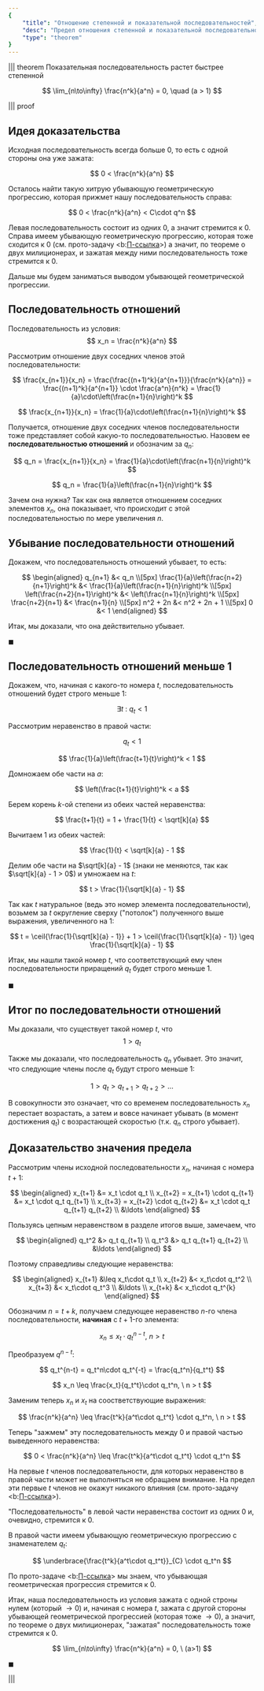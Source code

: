 ```yaml
---
{
    "title": "Отношение степенной и показательной последовательностей",
    "desc": "Предел отношения степенной и показательной последовательностей равен 0.",
    "type": "theorem"
}
---
```


||| theorem Показательная последовательность растет быстрее степенной

$$ \lim_{n\to\infty} \frac{n^k}{a^n} = 0, \quad (a > 1) $$

||| proof

## Идея доказательства

Исходная последовательность всегда больше $0$, то есть с одной стороны она уже зажата:

$$ 0 < \frac{n^k}{a^n} $$

Осталось найти такую хитрую убывающую геометрическую прогрессию, которая прижмет нашу последовательность справа:

$$ 0 < \frac{n^k}{a^n} < C\cdot q^n $$

Левая последовательность состоит из одних $0$, а значит стремится к $0$. Справа имеем убывающую геометрическую прогрессию, которая тоже сходится к $0$ (см. прото-задачу <b:[П-ссылка](advanced/proto/sequence-lim/geometric-progression)>) а значит, по теореме о двух милиционерах, и зажатая между ними последовательность тоже стремится к $0$.

Дальше мы будем заниматься выводом убывающей геометрической прогрессии.

## Последовательность отношений

Последовательность из условия:
$$ x_n = \frac{n^k}{a^n} $$

Рассмотрим отношение двух соседних членов этой последовательности:

$$ \frac{x_{n+1}}{x_n} = \frac{\frac{(n+1)^k}{a^{n+1}}}{\frac{n^k}{a^n}} = \frac{(n+1)^k}{a^{n+1}} \cdot \frac{a^n}{n^k} = \frac{1}{a}\cdot\left(\frac{n+1}{n}\right)^k $$

$$ \frac{x_{n+1}}{x_n} = \frac{1}{a}\cdot\left(\frac{n+1}{n}\right)^k $$

Получается, отношение двух соседних членов последовательности тоже представляет собой какую-то последовательностью. Назовем ее **последовательностью отношений** и обозначим за $q_n$:

$$ q_n = \frac{x_{n+1}}{x_n} = \frac{1}{a}\cdot\left(\frac{n+1}{n}\right)^k $$

$$ q_n = \frac{1}{a}\left(\frac{n+1}{n}\right)^k $$

Зачем она нужна? Так как она является отношением соседних элементов $x_n$, она показывает, что происходит с этой последовательностью по мере увеличения $n$.

## Убывание последовательности отношений

Докажем, что последовательность отношений убывает, то есть:

$$
\begin{aligned}
    q_{n+1} &< q_n \\[5px]
    \frac{1}{a}\left(\frac{n+2}{n+1}\right)^k &< \frac{1}{a}\left(\frac{n+1}{n}\right)^k \\[5px]
    \left(\frac{n+2}{n+1}\right)^k &< \left(\frac{n+1}{n}\right)^k \\[5px]
    \frac{n+2}{n+1} &< \frac{n+1}{n} \\[5px]
    n^2 + 2n &< n^2 + 2n + 1 \\[5px]
    0 &< 1
\end{aligned}
$$

Итак, мы доказали, что она действительно убывает.

$\blacksquare$

## Последовательность отношений меньше $1$

Докажем, что, начиная с какого-то номера $t$, последовательность отношений будет строго меньше $1$:

$$ \exists t \ : \ q_{t} < 1 $$

Рассмотрим неравенство в правой части:

$$ q_{t} < 1 $$

$$ \frac{1}{a}\left(\frac{t+1}{t}\right)^k < 1 $$

Домножаем обе части на $a$:

$$ \left(\frac{t+1}{t}\right)^k < a $$

Берем корень $k$-ой степени из обеих частей неравенства:

$$ \frac{t+1}{t} = 1 + \frac{1}{t} < \sqrt[k]{a} $$

Вычитаем $1$ из обеих частей:

$$ \frac{1}{t} < \sqrt[k]{a} - 1 $$

Делим обе части на $\sqrt[k]{a} - 1$ (знаки не меняются, так как $\sqrt[k]{a} - 1 > 0$) и умножаем на $t$:

$$ t > \frac{1}{\sqrt[k]{a} - 1} $$

Так как $t$ натуральное (ведь это номер элемента последовательности), возьмем за $t$ округление сверху ("потолок") полученного выше выражения, увеличенного на $1$:

$$ t = \ceil{\frac{1}{\sqrt[k]{a} - 1}} + 1 > \ceil{\frac{1}{\sqrt[k]{a} - 1}} \geq \frac{1}{\sqrt[k]{a} - 1} $$

Итак, мы нашли такой номер $t$, что соответствующий ему член последовательности приращений $q_t$ будет строго меньше $1$.

$\blacksquare$

## Итог по последовательности отношений

Мы доказали, что существует такой номер $t$, что
$$ 1 > q_t $$

Также мы доказали, что последовательность $q_n$ убывает. Это значит, что следующие члены после $q_t$ будут строго меньше $1$:

$$ 1 > q_t > q_{t+1} > q_{t+2} > \ldots $$

В совокупности это означает, что со временем последовательность $x_n$ перестает возрастать, а затем и вовсе начинает убывать (в момент достижения $q_t$) с возрастающей скоростью (т.к. $q_n$ строго убывает).

## Доказательство значения предела

Рассмотрим члены исходной последовательности $x_n$, начиная с номера $t+1$:

$$
\begin{aligned}
    x_{t+1} &= x_t \cdot q_t 
    \\
    x_{t+2} = x_{t+1} \cdot q_{t+1} &= x_t \cdot q_t q_{t+1}
    \\
    x_{t+3} = x_{t+2} \cdot q_{t+2} &= x_t \cdot q_t q_{t+1} q_{t+2}
    \\
    &\ldots
\end{aligned}
$$

Пользуясь цепным неравенством в разделе итогов выше, замечаем, что

$$
\begin{aligned}
    q_t^2 &> q_t q_{t+1}
    \\
    q_t^3 &> q_t q_{t+1} q_{t+2}
    \\
    &\ldots
\end{aligned}
$$

Поэтому справедливы следующие неравенства:

$$
\begin{aligned}
    x_{t+1} &\leq x_t\cdot q_t
    \\
    x_{t+2} &< x_t\cdot q_t^2
    \\
    x_{t+3} &< x_t\cdot q_t^3
    \\
    &\ldots
    \\
    x_{t+k} &< x_t\cdot q_t^{k}
\end{aligned}
$$

Обозначим $n = t + k$, получаем следующее неравенство $n$-го члена последовательности, **начиная** с $t+1$-го элемента:

$$ x_n \leq x_t\cdot q_t^{n-t}, \ n > t $$

Преобразуем $q^{n-t}$:

$$ q_t^{n-t} = q_t^n\cdot q_t^{-t} = \frac{q_t^n}{q_t^t} $$

$$ x_n \leq \frac{x_t}{q_t^t}\cdot q_t^n, \ n > t $$

Заменим теперь $x_n$ и $x_t$ на соостветствующие выражения:

$$ \frac{n^k}{a^n} \leq \frac{t^k}{a^t\cdot q_t^t} \cdot q_t^n, \ n > t $$

Теперь "зажмем" эту последовательность между $0$ и правой частью выведенного неравенства:

$$ 0 < \frac{n^k}{a^n} \leq \frac{t^k}{a^t\cdot q_t^t} \cdot q_t^n $$

На первые $t$ членов последовательности, для которых неравенство в правой части может не выполняться не обращаем внимание.
На предел эти первые $t$ членов не окажут никакого влияния (см. прото-задачу <b:[П-ссылка](advanced/proto/sequence-lim/independency)>).

"Последовательность" в левой части неравенства состоит из одних $0$ и, очевидно, стремится к $0$.

В правой части имеем убывающую геометрическую прогрессию с знаменателем $q_t$:

$$ \underbrace{\frac{t^k}{a^t\cdot q_t^t}}_{C} \cdot q_t^n $$

По прото-задаче <b:[П-ссылка](advanced/proto/sequence-lim/geometric-progression)> мы знаем, что убывающая геометрическая прогрессия стремится к $0$.

Итак, наша последовательность из условия зажата с одной строны нулем (который $\to 0$) и, начиная с номера $t$, зажата с другой стороны убывающей геометрической прогрессией (которая тоже $\to 0$), а значит, по теореме о двух
милиционерах, "зажатая" последовательность тоже стремится к $0$.

$$ \lim_{n\to\infty} \frac{n^k}{a^n} = 0, \ (a>1) $$

$\blacksquare$

|||